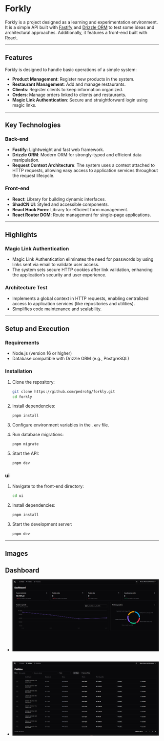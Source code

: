 # Forkly

Forkly is a project designed as a learning and experimentation environment. It is a simple API built with [Fastify](https://www.fastify.io/) and [Drizzle ORM](https://orm.drizzle.team/) to test some ideas and architectural approaches. Additionally, it features a front-end built with React.

---

## Features

Forkly is designed to handle basic operations of a simple system:

- **Product Management**: Register new products in the system.
- **Restaurant Management**: Add and manage restaurants.
- **Clients**: Register clients to keep information organized.
- **Orders**: Manage orders linked to clients and restaurants.
- **Magic Link Authentication**: Secure and straightforward login using magic links.

---

## Key Technologies

### Back-end

- **Fastify**: Lightweight and fast web framework.
- **Drizzle ORM**: Modern ORM for strongly-typed and efficient data manipulation.
- **Request Context Architecture**: The system uses a context attached to HTTP requests, allowing easy access to application services throughout the request lifecycle.

### Front-end

- **React**: Library for building dynamic interfaces.
- **ShadCN UI**: Styled and accessible components.
- **React Hook Form**: Library for efficient form management.
- **React Router DOM**: Route management for single-page applications.

---

## Highlights

### Magic Link Authentication

- Magic Link Authentication eliminates the need for passwords by using links sent via email to validate user access.
- The system sets secure HTTP cookies after link validation, enhancing the application’s security and user experience.

### Architecture Test

- Implements a global context in HTTP requests, enabling centralized access to application services (like repositories and utilities).
- Simplifies code maintenance and scalability.

---

## Setup and Execution

### Requirements

- Node.js (version 16 or higher)
- Database compatible with Drizzle ORM (e.g., PostgreSQL)

### Installation

1. Clone the repository:

   ```bash
   git clone https://github.com/pedro5g/forkly.git
   cd forkly
   ```

2. Install dependencies:

   ```bash
   pnpm install
   ```

3. Configure environment variables in the `.env` file.

4. Run database migrations:

   ```bash
   pnpm migrate
   ```

5. Start the API:
   ```bash
   pnpm dev
   ```

### ui

1. Navigate to the front-end directory:
   ```bash
   cd ui
   ```
2. Install dependencies:
   ```bash
   pnpm install
   ```
3. Start the development server:
   ```bash
   pnpm dev
   ```

---

## Images

## Dashboard

- ![Dashboard](./dashboard.png)

##

- ![Orders](./orders-page.png)

